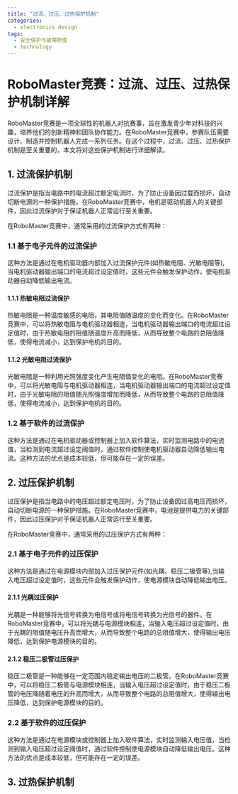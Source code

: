 ```yaml
---  
title: "过流、过压、过热保护机制"  
categories:  
  - electronics design  
tags: 
  - 安全保护与故障排查 
  - technology  
---  
```


# RoboMaster竞赛：过流、过压、过热保护机制详解

RoboMaster竞赛是一项全球性的机器人对抗赛事，旨在激发青少年对科技的兴趣，培养他们的创新精神和团队协作能力。在RoboMaster竞赛中，参赛队伍需要设计、制造并控制机器人完成一系列任务。在这个过程中，过流、过压、过热保护机制是至关重要的，本文将对这些保护机制进行详细解读。

## 1. 过流保护机制

过流保护是指当电路中的电流超过额定电流时，为了防止设备因过载而损坏，自动切断电源的一种保护措施。在RoboMaster竞赛中，电机是驱动机器人的关键部件，因此过流保护对于保证机器人正常运行至关重要。

在RoboMaster竞赛中，通常采用的过流保护方式有两种：

### 1.1 基于电子元件的过流保护

这种方法是通过在电机驱动器内部加入过流保护元件(如热敏电阻、光敏电阻等),当电机驱动器输出端口的电流超过设定值时，这些元件会触发保护动作，使电机驱动器自动降低输出电流。

#### 1.1.1 热敏电阻过流保护

热敏电阻是一种温度敏感的电阻，其电阻值随温度的变化而变化。在RoboMaster竞赛中，可以将热敏电阻与电机驱动器相连，当电机驱动器输出端口的电流超过设定值时，由于热敏电阻的阻值随温度升高而降低，从而导致整个电路的总阻值降低，使得电流减小，达到保护电机的目的。

#### 1.1.2 光敏电阻过流保护

光敏电阻是一种利用光照强度变化产生电阻值变化的电阻。在RoboMaster竞赛中，可以将光敏电阻与电机驱动器相连，当电机驱动器输出端口的电流超过设定值时，由于光敏电阻的阻值随光照强度增加而降低，从而导致整个电路的总阻值降低，使得电流减小，达到保护电机的目的。

### 1.2 基于软件的过流保护

这种方法是通过在电机驱动器或控制器上加入软件算法，实时监测电路中的电流值，当检测到电流超过设定阈值时，通过软件控制使电机驱动器自动降低输出电流。这种方法的优点是成本较低，但可能存在一定的误差。

## 2. 过压保护机制

过压保护是指当电路中的电压超过额定电压时，为了防止设备因过高电压而损坏，自动切断电源的一种保护措施。在RoboMaster竞赛中，电池是提供电力的关键部件，因此过压保护对于保证机器人正常运行至关重要。

在RoboMaster竞赛中，通常采用的过压保护方式有两种：

### 2.1 基于电子元件的过压保护

这种方法是通过在电源模块内部加入过压保护元件(如光耦、稳压二极管等),当输入电压超过设定值时，这些元件会触发保护动作，使电源模块自动降低输出电压。

#### 2.1.1 光耦过压保护

光耦是一种能够将光信号转换为电信号或将电信号转换为光信号的器件。在RoboMaster竞赛中，可以将光耦与电源模块相连，当输入电压超过设定值时，由于光耦的阻值随电压升高而增大，从而导致整个电路的总阻值增大，使得输出电压降低，达到保护电源模块的目的。

#### 2.1.2 稳压二极管过压保护

稳压二极管是一种能够在一定范围内稳定输出电压的二极管。在RoboMaster竞赛中，可以将稳压二极管与电源模块相连，当输入电压超过设定值时，由于稳压二极管的电压降随着电压的升高而增大，从而导致整个电路的总阻值增大，使得输出电压降低，达到保护电源模块的目的。

### 2.2 基于软件的过压保护

这种方法是通过在电源模块或控制器上加入软件算法，实时监测输入电压值，当检测到输入电压超过设定阈值时，通过软件控制使电源模块自动降低输出电压。这种方法的优点是成本较低，但可能存在一定的误差。

## 3. 过热保护机制 
